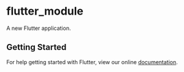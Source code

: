 # flutter_module

A new Flutter application.

## Getting Started

For help getting started with Flutter, view our online
[documentation](https://flutter.dev/).

